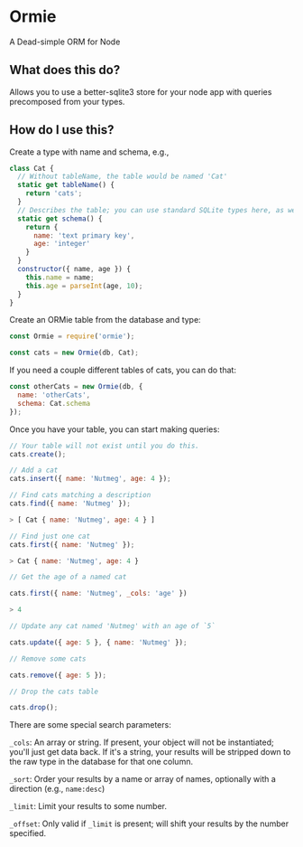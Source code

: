 # Ormie

A Dead-simple ORM for Node

## What does this do?

Allows you to use a better-sqlite3 store for your node app with queries precomposed from your types.

## How do I use this?

Create a type with name and schema, e.g.,

```javascript
class Cat {
  // Without tableName, the table would be named 'Cat'
  static get tableName() {
    return 'cats';
  }
  // Describes the table; you can use standard SQLite types here, as well as `primary key`, `unique`, etc.
  static get schema() {
    return {
      name: 'text primary key',
      age: 'integer'
    }
  }
  constructor({ name, age }) {
    this.name = name;
    this.age = parseInt(age, 10);
  }
}
```

Create an ORMie table from the database and type:

```javascript
const Ormie = require('ormie');

const cats = new Ormie(db, Cat);
```

If you need a couple different tables of cats, you can do that:

```javascript
const otherCats = new Ormie(db, {
  name: 'otherCats',
  schema: Cat.schema
});
```

Once you have your table, you can start making queries:

```javascript
// Your table will not exist until you do this.
cats.create();

// Add a cat
cats.insert({ name: 'Nutmeg', age: 4 });

// Find cats matching a description
cats.find({ name: 'Nutmeg' });

> [ Cat { name: 'Nutmeg', age: 4 } ]

// Find just one cat
cats.first({ name: 'Nutmeg' });

> Cat { name: 'Nutmeg', age: 4 }

// Get the age of a named cat

cats.first({ name: 'Nutmeg', _cols: 'age' })

> 4

// Update any cat named 'Nutmeg' with an age of `5`

cats.update({ age: 5 }, { name: 'Nutmeg' });

// Remove some cats

cats.remove({ age: 5 });

// Drop the cats table

cats.drop();
```

There are some special search parameters:

`_cols`: An array or string.  If present, your object will not be instantiated; you'll just get data back.  If it's a string,
your results will be stripped down to the raw type in the database for that one column.

`_sort`: Order your results by a name or array of names, optionally with a direction (e.g., `name:desc`)

`_limit`: Limit your results to some number.

`_offset`: Only valid if `_limit` is present; will shift your results by the number specified.
